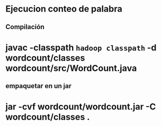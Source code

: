 # Ejecucion conteo de palabra
## Compilación
# javac -classpath `hadoop classpath` -d wordcount/classes wordcount/src/WordCount.java

## empaquetar en un jar
# jar -cvf wordcount/wordcount.jar -C wordcount/classes .